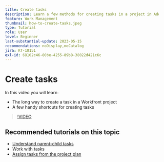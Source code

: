 ```yaml
---
title: Create tasks
description: Learn a few methods for creating tasks in a project in Adobe Workfront.
feature: Work Management
thumbnail: how-to-create-tasks.jpeg
type: Tutorial
role: User
level: Beginner
last-substantial-update: 2023-05-15
recommendations: noDisplay,noCatalog
jira: KT-10151
exl-id: 68102c46-80be-4255-89b8-38022d421c6c
---
```

# Create tasks

In this video you will learn:

* The long way to create a task in a Workfront project
* A few handy shortcuts for creating tasks

>[!VIDEO](https://video.tv.adobe.com/v/3419372/?quality=12&learn=on)

## Recommended tutorials on this topic

* [Understand parent-child tasks](https://experienceleague.adobe.com/en/docs/workfront-learn/tutorials-workfront/manage-work/tasks/understand-parent-child-tasks)
* [Work with tasks](https://experienceleague.adobe.com/en/docs/workfront-learn/tutorials-workfront/manage-work/tasks/work-with-tasks)
* [Assign tasks from the project plan](https://experienceleague.adobe.com/en/docs/workfront-learn/tutorials-workfront/manage-work/tasks/assign-tasks-from-the-project-plan)
